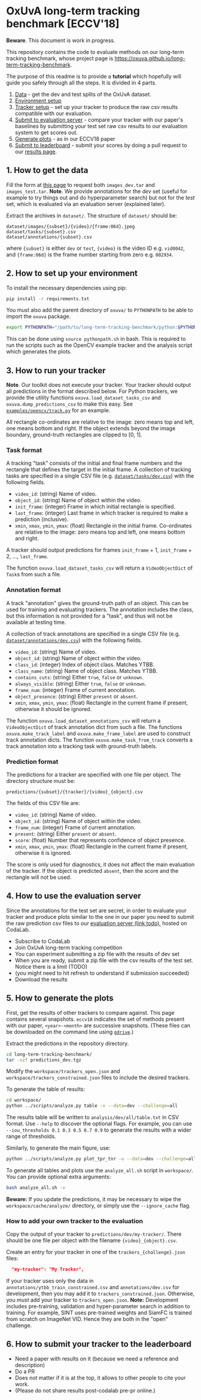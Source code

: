 # OxUvA long-term tracking benchmark [ECCV'18]
**Beware**. This document is work in progress.

This repository contains the code to evaluate methods on our long-term tracking benchmark, whose project page is <https://oxuva.github.io/long-term-tracking-benchmark>.

The purpose of this readme is to provide a **tutorial** which hopefully will guide you safely through all the steps.
It is divided in 4 parts.

1. [Data](https://github.com/oxuva/long-term-tracking-benchmark#1-how-to-get-the-data) - get the dev and test splits of the OxUvA dataset.
2. [Environment setup](https://github.com/oxuva/long-term-tracking-benchmark#2-how-to-set-up-your-environment)
3. [Tracker setup](https://github.com/oxuva/long-term-tracking-benchmark#3-how-to-run-your-tracker) - set up your tracker to produce the raw csv results compatible with our evaluation.
4. [Submit to evaluation server](https://github.com/oxuva/long-term-tracking-benchmark#4-how-to-use-the-evaluation-server) - compare your tracker with our paper's baselines by submitting your test set raw csv results to our evaluation system to get scores out.
5. [Generate plots](https://github.com/oxuva/long-term-tracking-benchmark#5-how-to-generate-the-plots) - as in our ECCV18 paper
6. [Submit to leaderboard](https://github.com/oxuva/long-term-tracking-benchmark#6-how-to-submit-your-tracker-to-the-leaderboard) - submit your scores by doing a pull request to our [results page](https://github.com/oxuva/long-term-tracking-results).

## 1. How to get the data
Fill the form at [this page](https://docs.google.com/forms/d/e/1FAIpQLSepA_sLCMrqnZXBPnZFNmggf-MdEGa2Um-Q7pRGQt4SxvGNeg/viewform) to request both `images_dev.tar` and `images_test.tar`.
**Note**. We provide annotations for the *dev* set (useful for example to try things out and do hyperparameter search) but not for the *test* set, which is evaluated via an evaluation server (explained later).

Extract the archives in `dataset/`.
The structure of `dataset/` should be:
```
dataset/images/{subset}/{video}/{frame:06d}.jpeg
dataset/tasks/{subset}.csv
dataset/annotations/{subset}.csv
```
where `{subset}` is either `dev` or `test`, `{video}` is the video ID e.g. `vid0042`, and `{frame:06d}` is the frame number starting from zero e.g. `002934`.

## 2. How to set up your environment

To install the necessary dependencies using pip:
```bash
pip install -r requirements.txt
```

You must also add the parent directory of `oxuva/` to `PYTHONPATH` to be able to import the `oxuva` package.
```bash
export PYTHONPATH="/path/to/long-term-tracking-benchmark/python:$PYTHONPATH"
```
This can be done using `source pythonpath.sh` in bash.
This is required to run the scripts such as the OpenCV example tracker and the analysis script which generates the plots.

## 3. How to run your tracker
**Note**. Our toolkit does not execute your tracker.
Your tracker should output all predictions in the format described below.
For Python trackers, we provide the utility functions `oxuva.load_dataset_tasks_csv` and `oxuva.dump_predictions_csv` to make this easy.
See [`examples/opencv/track.py`](examples/opencv/track.py) for an example.

All rectangle co-ordinates are relative to the image: zero means top and left, one means bottom and right.
If the object extends beyond the image boundary, ground-truth rectangles are clipped to \[0, 1\].

### Task format

A tracking "task" consists of the initial and final frame numbers and the rectangle that defines the target in the initial frame.
A collection of tracking tasks are specified in a single CSV file (e.g. [`dataset/tasks/dev.csv`](dataset/tasks/dev.csv)) with the following fields.

* `video_id`: (string) Name of video.
* `object_id`: (string) Name of object within the video.
* `init_frame`: (integer) Frame in which initial rectangle is specified.
* `last_frame`: (integer) Last frame in which tracker is required to make a prediction (inclusive).
* `xmin`, `xmax`, `ymin`, `ymax`: (float) Rectangle in the initial frame. Co-ordinates are relative to the image: zero means top and left, one means bottom and right.

A tracker should output predictions for frames `init_frame` + 1, `init_frame` + 2, ..., `last_frame`.

The function `oxuva.load_dataset_tasks_csv` will return a `VideoObjectDict` of `Task`s from such a file.

### Annotation format

A track "annotation" gives the ground-truth path of an object.
This can be used for training and evaluating trackers.
The annotation includes the class, but this information is not provided for a "task", and thus will not be available at testing time.

A collection of track annotations are specified in a single CSV file (e.g. [`dataset/annotations/dev.csv`](dataset/annotations/dev.csv)) with the following fields.

* `video_id`: (string) Name of video.
* `object_id`: (string) Name of object within the video.
* `class_id`: (integer) Index of object class. Matches YTBB.
* `class_name`: (string) Name of object class. Matches YTBB.
* `contains_cuts`: (string) Either `true`, `false` or `unknown`.
* `always_visible`: (string) Either `true`, `false` or `unknown`.
* `frame_num`: (integer) Frame of current annotation.
* `object_presence`: (string) Either `present` or `absent`.
* `xmin`, `xmax`, `ymin`, `ymax`: (float) Rectangle in the current frame if present, otherwise it should be ignored.

The function `oxuva.load_dataset_annotations_csv` will return a `VideoObjectDict` of track annotation dict from such a file.
The functions `oxuva.make_track_label` and `oxuva.make_frame_label` are used to construct track annotation dicts.
The function `oxuva.make_task_from_track` converts a track annotation into a tracking task with ground-truth labels.

### Prediction format

The predictions for a tracker are specified with one file per object.
The directory structure must be:
```
predictions/{subset}/{tracker}/{video}_{object}.csv
```
The fields of this CSV file are:

* `video_id`: (string) Name of video.
* `object_id`: (string) Name of object within the video.
* `frame_num`: (integer) Frame of current annotation.
* `present`: (string) Either `present` or `absent`.
* `score`: (float) Number that represents confidence of object presence.
* `xmin`, `xmax`, `ymin`, `ymax`: (float) Rectangle in the current frame if present, otherwise it is ignored.

The score is only used for diagnostics, it does not affect the main evaluation of the tracker.
If the object is predicted `absent`, then the score and the rectangle will not be used.

## 4. How to use the evaluation server
Since the annotations for the test set are secret, in order to evaluate your tracker and produce plots similar to the one in our paper you need to submit the raw prediction csv files to our [evaluation server (link todo)](https://competitions.codalab.org/competitions/19529#participate), hosted on CodaLab.

- Subscribe to CodaLab
- Join OxUvA long-term tracking competition
- You can experiment submitting a zip file with the results of dev set
- When you are ready, submit a zip file with the csv results of the test set. Notice there is a limit (TODO)
- (you might need to hit refresh to understand if submission succeeded)
- Download the results

## 5. How to generate the plots

First, get the results of other trackers to compare against. This page contains several snapshots. `eccv18` indicates the set of methods present with our paper, `<year>-<month>` are successive snapshots.
(These files can be downloaded on the command line using [`gdrive`](https://github.com/prasmussen/gdrive).)

Extract the predictions in the repository directory.
```bash
cd long-term-tracking-benchmark/
tar -xzf predictions_dev.tgz
```

Modify the `workspace/trackers_open.json` and `workspace/trackers_constrained.json` files to include the desired trackers.

To generate the table of results:
```bash
cd workspace/
python ../scripts/analyze.py table -v --data=dev --challenge=all
```
The results table will be written to `analysis/dev/all/table.txt` in CSV format.
Use `--help` to discover the optional flags.
For example, you can use `--iou_thresholds 0.1 0.3 0.5 0.7 0.9` to generate the results with a wider range of thresholds.

Similarly, to generate the main figure, use:
```bash
python ../scripts/analyze.py plot_tpr_tnr -v --data=dev --challenge=all
```

To generate all tables and plots use the `analyze_all.sh` script in `workspace/`.
You can provide optional extra arguments:
```bash
bash analyze_all.sh -v
```

**Beware:** If you update the predictions, it may be necessary to wipe the `workspace/cache/analyze/` directory, or simply use the `--ignore_cache` flag.

### How to add your own tracker to the evaluation

Copy the output of your tracker to `predictions/dev/my-tracker/`.
There should be one file per object with the filename `{video}_{object}.csv`.

Create an entry for your tracker in one of the `trackers_{challenge}.json` files:
```json
  "my-tracker": "My Tracker",
```

If your tracker uses only the data in `annotations/ytbb_train_constrained.csv` and `annotations/dev.csv` for development, then you may add it to `trackers_constrained.json`.
Otherwise, you _must_ add your tracker to `trackers_open.json`.
**Note:** Development includes pre-training, validation and hyper-parameter search in addition to training.
For example, SINT uses pre-trained weights and SiamFC is trained from scratch on ImageNet VID.
Hence they are both in the "open" challenge.

## 6. How to submit your tracker to the leaderboard
- Need a paper with results on it (because we need a reference and description)
- Do a PR
- Does not matter if it is at the top, it allows to other people to cite your work. 
- (Please do not share results post-codalab pre-pr online.)

